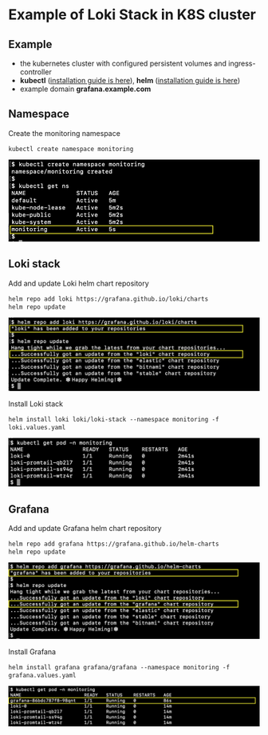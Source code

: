# Example of Loki Stack in K8S cluster


## Example

* the kubernetes cluster with configured persistent volumes and ingress-controller
* **kubectl** ([installation guide is here](https://kubernetes.io/docs/tasks/tools/install-kubectl/)), **helm** ([installation guide is here](https://helm.sh/docs/intro/install/))
* example domain **grafana.example.com**


## Namespace

Create the monitoring namespace
```
kubectl create namespace monitoring
```

![created namespace](screenshots/screenshot-namespace.png)


## Loki stack

Add and update Loki helm chart repository
```
helm repo add loki https://grafana.github.io/loki/charts
helm repo update
```

![helm repo](screenshots/screenshot-loki-helm-repo.png)


Install Loki stack
```
helm install loki loki/loki-stack --namespace monitoring -f loki.values.yaml
```

![loki pods](screenshots/screenshot-loki-pods.png)


## Grafana

Add and update Grafana helm chart repository
```
helm repo add grafana https://grafana.github.io/helm-charts
helm repo update
```

![helm repo](screenshots/screenshot-grafana-helm-repo.png)

Install Grafana 
```
helm install grafana grafana/grafana --namespace monitoring -f grafana.values.yaml
```

![grafana pod](screenshots/screenshot-grafana-pod.png)
